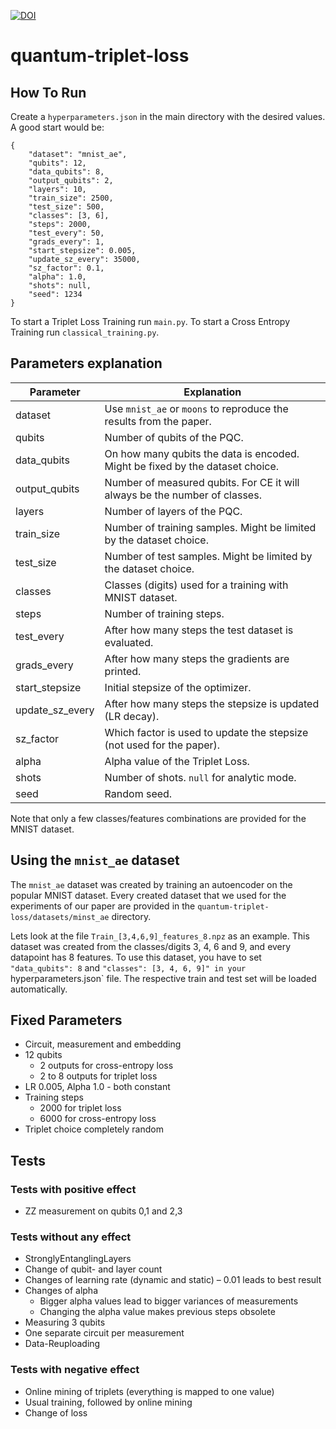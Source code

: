 [![DOI](https://zenodo.org/badge/430692221.svg)](https://zenodo.org/badge/latestdoi/430692221)

# quantum-triplet-loss

## How To Run

Create a `hyperparameters.json` in the main directory with the desired values. A good start would be:

```
{
    "dataset": "mnist_ae",
    "qubits": 12,
    "data_qubits": 8,
    "output_qubits": 2,
    "layers": 10,
    "train_size": 2500,
    "test_size": 500,
    "classes": [3, 6],
    "steps": 2000,
    "test_every": 50,
    "grads_every": 1,
    "start_stepsize": 0.005,
    "update_sz_every": 35000,
    "sz_factor": 0.1,
    "alpha": 1.0,
    "shots": null,
    "seed": 1234
}
```
To start a Triplet Loss Training run `main.py`. To start a Cross Entropy Training run `classical_training.py`.

## Parameters explanation

| Parameter       | Explanation                                                                   |
|-----------------|-------------------------------------------------------------------------------|
| dataset         | Use `mnist_ae` or `moons` to reproduce the results from the paper.            |
| qubits          | Number of qubits of the PQC.                                                  |
| data_qubits     | On how many qubits the data is encoded. Might be fixed by the dataset choice. |
| output_qubits   | Number of measured qubits. For CE it will always be the number of classes.    |
| layers          | Number of layers of the PQC.                                                  |
| train_size      | Number of training samples. Might be limited by the dataset choice.           |
| test_size       | Number of test samples. Might be limited by the dataset choice.               |
| classes         | Classes (digits) used for a training with MNIST dataset.                      |
| steps           | Number of training steps.                                                     |
| test_every      | After how many steps the test dataset is evaluated.                           |
| grads_every     | After how many steps the gradients are printed.                               |
| start_stepsize  | Initial stepsize of the optimizer.                                            |
| update_sz_every | After how many steps the stepsize is updated (LR decay).                      |
| sz_factor       | Which factor is used to update the stepsize (not used for the paper).         |
| alpha           | Alpha value of the Triplet Loss.                                              |
| shots           | Number of shots. `null` for analytic mode.                                    |
| seed            | Random seed.                                                                  |

Note that only a few classes/features combinations are provided for the MNIST dataset. 

## Using the `mnist_ae` dataset

The `mnist_ae` dataset was created by training an autoencoder on the popular MNIST dataset. Every created dataset that we used for the experiments of our paper are provided in the `quantum-triplet-loss/datasets/minst_ae` directory. 

Lets look at the file `Train_[3,4,6,9]_features_8.npz` as an example. This dataset was created from the classes/digits 3, 4, 6 and 9, and every datapoint has 8 features. To use this dataset, you have to set `"data_qubits": 8` and `"classes": [3, 4, 6, 9]" in your `hyperparameters.json` file. The respective train and test set will be loaded automatically. 


## Fixed Parameters

- Circuit, measurement and embedding
- 12 qubits
  - 2 outputs for cross-entropy loss
  - 2 to 8 outputs for triplet loss
- LR 0.005, Alpha 1.0 - both constant
- Training steps
  - 2000 for triplet loss
  - 6000 for cross-entropy loss
- Triplet choice completely random

## Tests

### Tests with positive effect
- ZZ measurement on qubits 0,1 and 2,3

### Tests without any effect
- StronglyEntanglingLayers
- Change of qubit- and layer count
- Changes of learning rate (dynamic and static) – 0.01 leads to best result
- Changes of alpha
  - Bigger alpha values lead to bigger variances of measurements
  - Changing the alpha value makes previous steps obsolete
- Measuring 3 qubits
- One separate circuit per measurement
- Data-Reuploading

### Tests with negative effect
- Online mining of triplets (everything is mapped to one value)
- Usual training, followed by online mining
- Change of loss
